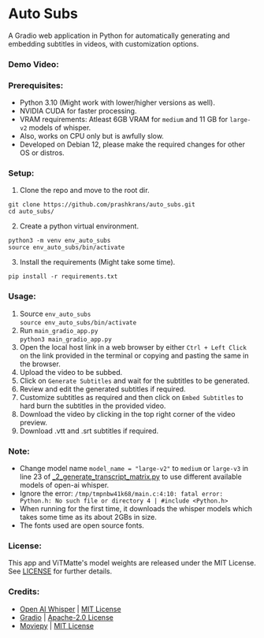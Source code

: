# Auto Subs
A Gradio web application in Python for automatically generating and embedding subtitles in videos, with customization options.

### Demo Video:

### Prerequisites:
- Python 3.10 (Might work with lower/higher versions as well).
- NVIDIA CUDA for faster processing.
- VRAM requirements: Atleast 6GB VRAM for `medium` and 11 GB for `large-v2` models of whisper.
- Also, works on CPU only but is awfully slow.
- Developed on Debian 12, please make the required changes for other OS or distros.

### Setup:
1. Clone the repo and move to the root dir.
```commandline
git clone https://github.com/prashkrans/auto_subs.git
cd auto_subs/
```
2. Create a python virtual environment.
```commandline
python3 -m venv env_auto_subs
source env_auto_subs/bin/activate
```
3. Install the requirements (Might take some time).   
```
pip install -r requirements.txt
```

### Usage:
1. Source `env_auto_subs`  
`source env_auto_subs/bin/activate`
2. Run `main_gradio_app.py`  
`python3 main_gradio_app.py`
3. Open the local host link in a web browser by either `Ctrl + Left Click` on the link provided in the terminal or copying and pasting the same in the browser.
4. Upload the video to be subbed.
5. Click on `Generate Subtitles` and wait for the subtitles to be generated.
6. Review and edit the generated subtitles if required.
7. Customize subtitles as required and then click on `Embed Subtitles` to hard burn the subtitles in the provided video.
8. Download the video by clicking in the top right corner of the video preview.
9. Download .vtt and .srt subtitles if required.

### Note:
- Change model name `model_name = "large-v2"` to `medium` or `large-v3` in line 23 of [_2_generate_transcript_matrix.py](_2_generate_transcript_matrix.py) to use different available models of open-ai whisper.
- Ignore the error: `/tmp/tmpnbw41k68/main.c:4:10: fatal error: Python.h: No such file or directory
    4 | #include <Python.h>`
- When running for the first time, it downloads the whisper models which takes some time as its about 2GBs in size. 
- The fonts used are open source fonts.


### License:
This app and ViTMatte's model weights are released under the MIT License. See [LICENSE](LICENSE) for further details.

### Credits:
- [Open AI Whisper](https://github.com/openai/whisper) | [MIT License](https://github.com/openai/whisper?tab=MIT-1-ov-file)
- [Gradio](https://github.com/gradio-app/gradio) | [Apache-2.0 License](https://github.com/gradio-app/gradio?tab=Apache-2.0-1-ov-file)
- [Moviepy](https://github.com/Zulko/moviepy) | [MIT License](https://github.com/Zulko/moviepy?tab=MIT-1-ov-file)


